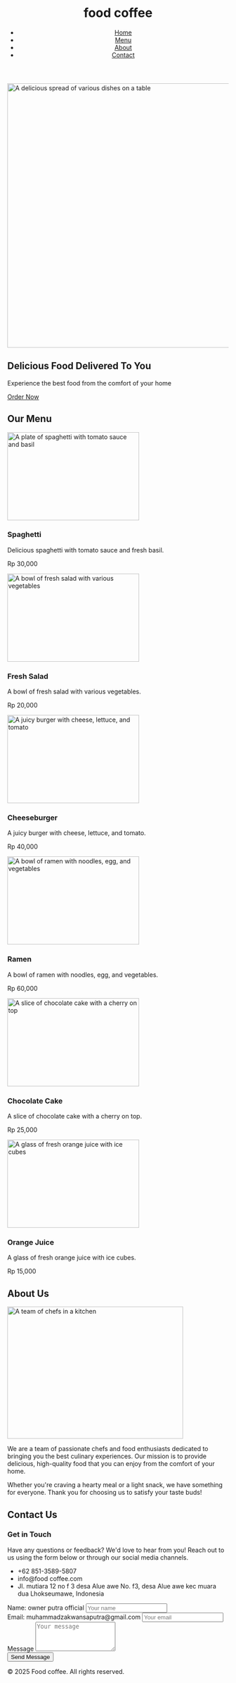 <html lang="en">
 <head>
  <meta charset="utf-8"/>
  <meta content="width=device-width, initial-scale=1.0" name="viewport"/>
  <title>
   Food Sales Website
  </title>
  <script src="https://cdn.tailwindcss.com">
  </script>
  <link href="https://cdnjs.cloudflare.com/ajax/libs/font-awesome/5.15.3/css/all.min.css" rel="stylesheet"/>
  <link href="https://fonts.googleapis.com/css2?family=Roboto:wght@400;700&amp;display=swap" rel="stylesheet"/>
 </head>
 <body class="bg-gray-100 font-roboto">
  <header class="bg-white shadow">
   <div class="container mx-auto p-4 flex justify-between items-center">
    <h1 class="text-3xl font-bold">
     food coffee
    </h1>
    <nav>
     <ul class="flex space-x-4">
      <li>
       <a class="text-gray-700 hover:text-gray-900" href="#">
        Home
       </a>
      </li>
      <li>
       <a class="text-gray-700 hover:text-gray-900" href="#">
        Menu
       </a>
      </li>
      <li>
       <a class="text-gray-700 hover:text-gray-900" href="#">
        About
       </a>
      </li>
      <li>
       <a class="text-gray-700 hover:text-gray-900" href="#">
        Contact
       </a>
      </li>
     </ul>
    </nav>
   </div>
  </header>
  <main>
   <!-- Hero Section -->
   <section class="bg-cover bg-center h-96 relative">
    <img alt="A delicious spread of various dishes on a table" class="w-full h-full object-cover" height="600" src="https://storage.googleapis.com/a1aa/image/KTFw5VIfRlHmWXFoD24yFxbz9gxkerMpow_0t3yboHA.jpg" width="1920"/>
    <div class="absolute inset-0 bg-black bg-opacity-50 flex items-center justify-center">
     <div class="text-center text-white">
      <h2 class="text-4xl font-bold mb-4">
       Delicious Food Delivered To You
      </h2>
      <p class="text-lg mb-6">
       Experience the best food from the comfort of your home
      </p>
      <a class="bg-green-500 text-white px-4 py-2 rounded" href="#">
       Order Now
      </a>
     </div>
    </div>
   </section>
   <!-- Menu Section -->
   <section class="container mx-auto p-6">
    <h2 class="text-3xl font-bold text-center mb-6">
     Our Menu
    </h2>
    <div class="grid grid-cols-1 md:grid-cols-3 gap-6">
     <!-- Menu Item 1 -->
     <div class="bg-white p-4 rounded-lg shadow-lg">
      <img alt="A plate of spaghetti with tomato sauce and basil" class="w-full h-48 object-cover rounded-t-lg" height="200" src="https://storage.googleapis.com/a1aa/image/GLgLFpQb7cN6xWHY2IP2BK7ihaOq3lA7lrLrgxYqSzM.jpg" width="300"/>
      <div class="p-4">
       <h3 class="text-xl font-bold mb-2">
        Spaghetti
       </h3>
       <p class="text-gray-700 mb-4">
        Delicious spaghetti with tomato sauce and fresh basil.
       </p>
       <p class="text-green-500 font-bold">
        Rp 30,000
       </p>
      </div>
     </div>
     <!-- Menu Item 2 -->
     <div class="bg-white p-4 rounded-lg shadow-lg">
      <img alt="A bowl of fresh salad with various vegetables" class="w-full h-48 object-cover rounded-t-lg" height="200" src="https://storage.googleapis.com/a1aa/image/TeVI6rPHAWv3ZmQwsK7f7ipGCSU9CZF3w_sV3QojoTg.jpg" width="300"/>
      <div class="p-4">
       <h3 class="text-xl font-bold mb-2">
        Fresh Salad
       </h3>
       <p class="text-gray-700 mb-4">
        A bowl of fresh salad with various vegetables.
       </p>
       <p class="text-green-500 font-bold">
        Rp 20,000
       </p>
      </div>
     </div>
     <!-- Menu Item 3 -->
     <div class="bg-white p-4 rounded-lg shadow-lg">
      <img alt="A juicy burger with cheese, lettuce, and tomato" class="w-full h-48 object-cover rounded-t-lg" height="200" src="https://storage.googleapis.com/a1aa/image/julGZzeajt9xB-Eei6MrywsZqYfjwxqEw4YmtrrC5P8.jpg" width="300"/>
      <div class="p-4">
       <h3 class="text-xl font-bold mb-2">
        Cheeseburger
       </h3>
       <p class="text-gray-700 mb-4">
        A juicy burger with cheese, lettuce, and tomato.
       </p>
       <p class="text-green-500 font-bold">
        Rp 40,000
       </p>
      </div>
     </div>
     <!-- Menu Item 4 -->
     <div class="bg-white p-4 rounded-lg shadow-lg">
      <img alt="A bowl of ramen with noodles, egg, and vegetables" class="w-full h-48 object-cover rounded-t-lg" height="200" src="https://storage.googleapis.com/a1aa/image/PItZYYnZIMXLKlQStKI1IzmjS0TpEox5dTmouNbEZt0.jpg" width="300"/>
      <div class="p-4">
       <h3 class="text-xl font-bold mb-2">
        Ramen
       </h3>
       <p class="text-gray-700 mb-4">
        A bowl of ramen with noodles, egg, and vegetables.
       </p>
       <p class="text-green-500 font-bold">
        Rp 60,000
       </p>
      </div>
     </div>
     <!-- Menu Item 5 -->
     <div class="bg-white p-4 rounded-lg shadow-lg">
      <img alt="A slice of chocolate cake with a cherry on top" class="w-full h-48 object-cover rounded-t-lg" height="200" src="https://storage.googleapis.com/a1aa/image/HwRMGMB00Z8OKfjMl-DoQSDRyqnC5D56zK4T82uTjrA.jpg" width="300"/>
      <div class="p-4">
       <h3 class="text-xl font-bold mb-2">
        Chocolate Cake
       </h3>
       <p class="text-gray-700 mb-4">
        A slice of chocolate cake with a cherry on top.
       </p>
       <p class="text-green-500 font-bold">
        Rp 25,000
       </p>
      </div>
     </div>
     <!-- Menu Item 6 -->
     <div class="bg-white p-4 rounded-lg shadow-lg">
      <img alt="A glass of fresh orange juice with ice cubes" class="w-full h-48 object-cover rounded-t-lg" height="200" src="https://storage.googleapis.com/a1aa/image/ohOt6YKDO46ipm4_uy_mAeJgqDIBn3eM4aVoJC25kOQ.jpg" width="300"/>
      <div class="p-4">
       <h3 class="text-xl font-bold mb-2">
        Orange Juice
       </h3>
       <p class="text-gray-700 mb-4">
        A glass of fresh orange juice with ice cubes.
       </p>
       <p class="text-green-500 font-bold">
        Rp 15,000
       </p>
      </div>
     </div>
    </div>
   </section>
   <!-- About Section -->
   <section class="bg-gray-200 py-12">
    <div class="container mx-auto p-6">
     <h2 class="text-3xl font-bold text-center mb-6">
      About Us
     </h2>
     <div class="flex flex-col md:flex-row items-center">
      <img alt="A team of chefs in a kitchen" class="w-full md:w-1/2 h-64 object-cover rounded-lg mb-6 md:mb-0 md:mr-6" height="300" src="https://storage.googleapis.com/a1aa/image/-qx34KGYnHELk40lvPaqbTY06w84NV61s7ms-gcxp08.jpg" width="400"/>
      <div class="md:w-1/2">
       <p class="text-gray-700 mb-4">
        We are a team of passionate chefs and food enthusiasts dedicated to bringing you the best culinary experiences. Our mission is to provide delicious, high-quality food that you can enjoy from the comfort of your home.
       </p>
       <p class="text-gray-700">
        Whether you're craving a hearty meal or a light snack, we have something for everyone. Thank you for choosing us to satisfy your taste buds!
       </p>
      </div>
     </div>
    </div>
   </section>
   <!-- Contact Section -->
   <section class="container mx-auto p-6">
    <h2 class="text-3xl font-bold text-center mb-6">
     Contact Us
    </h2>
    <div class="flex flex-col md:flex-row items-center">
     <div class="md:w-1/2 mb-6 md:mb-0 md:mr-6">
      <h3 class="text-xl font-bold mb-4">
       Get in Touch
      </h3>
      <p class="text-gray-700 mb-4">
       Have any questions or feedback? We'd love to hear from you! Reach out to us using the form below or through our social media channels.
      </p>
      <ul class="text-gray-700">
       <li class="mb-2">
        <i class="fas fa-phone-alt mr-2">
        </i>
        +62 851-3589-5807
       </li>
       <li class="mb-2">
        <i class="fas fa-envelope mr-2">
        </i>
        info@food coffee.com
       </li>
       <li>
        <i class="fas fa-map-marker-alt mr-2">
        </i>
        Jl. mutiara 12 no f 3 desa Alue awe No. f3, desa Alue awe kec muara dua Lhokseumawe, Indonesia
       </li>
      </ul>
     </div>
     <div class="md:w-1/2">
      <form>
       <div class="mb-4">
        <label class="block text-gray-700" for="name">
         Name: owner putra official
        </label>
        <input class="w-full p-2 border border-gray-300 rounded mt-1" id="name" placeholder="Your name" type="text"/>
       </div>
       <div class="mb-4">
        <label class="block text-gray-700" for="email">
         Email: muhammadzakwansaputra@gmail.com
        </label>
        <input class="w-full p-2 border border-gray-300 rounded mt-1" id="email" placeholder="Your email" type="email"/>
       </div>
       <div class="mb-4">
        <label class="block text-gray-700" for="message">
         Message
        </label>
        <textarea class="w-full p-2 border border-gray-300 rounded mt-1" id="message" placeholder="Your message" rows="4"></textarea>
       </div>
       <button class="w-full bg-green-500 text-white p-2 rounded" type="submit">
        Send Message
       </button>
      </form>
     </div>
    </div>
   </section>
  </main>
  <footer class="bg-gray-800 text-white py-6">
   <div class="container mx-auto text-center">
    <p>
     © 2025 Food coffee. All rights reserved.
    </p>
   </div>
  </footer>
 </body>
</html>
